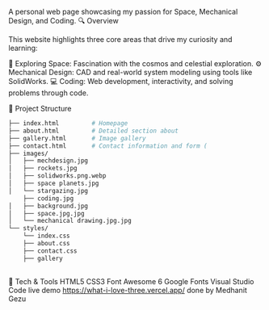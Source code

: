 A personal web page showcasing my passion for Space, Mechanical Design, and Coding.
 🔍 Overview

This website highlights three core areas that drive my curiosity and learning:

  🚀 Exploring Space: Fascination with the cosmos and celestial exploration.
  ⚙️ Mechanical Design: CAD and real-world system modeling using tools like SolidWorks.
  💻 Coding: Web development, interactivity, and solving problems through code.

 📁 Project Structure

```bash
├── index.html         # Homepage
├── about.html         # Detailed section about 
├── gallery.html       # Image gallery 
├── contact.html       # Contact information and form (      
├── images/
│   ├── mechdesign.jpg
│   ├── rockets.jpg
│   ├── solidworks.png.webp
│   ├── space planets.jpg
│   └── stargazing.jpg
    ├── coding.jpg
│   ├── background.jpg
│   ├── space.jpg.jpg
│   └── mechanical drawing.jpg.jpg
└── styles/
    └── index.css
    ├── about.css
    ├── contact.css
    ├── gallery
    

```

🎨 Tech & Tools
    HTML5
    CSS3
    Font Awesome 6
    Google Fonts
    Visual Studio Code
    live demo
    https://what-i-love-three.vercel.app/
    done by Medhanit Gezu
